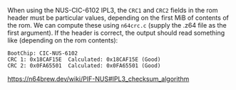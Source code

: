 When using the NUS-CIC-6102 IPL3, the `CRC1` and `CRC2` fields in the rom header must be particular values, depending on the first MiB of contents of the rom. We can compute these using `n64crc.c` (supply the .z64 file as the first argument). If the header is correct, the output should read something like (depending on the rom contents):

```
BootChip: CIC-NUS-6102
CRC 1: 0x18CAF15E  Calculated: 0x18CAF15E (Good)
CRC 2: 0x0FA65501  Calculated: 0x0FA65501 (Good)
```

https://n64brew.dev/wiki/PIF-NUS#IPL3_checksum_algorithm
